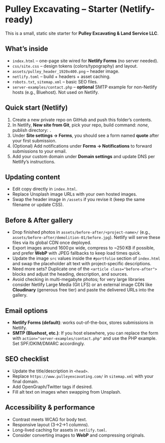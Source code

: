 
# Pulley Excavating – Starter (Netlify-ready)

This is a small, static site starter for **Pulley Excavating & Land Service LLC**.

## What’s inside
- `index.html` – one-page site wired for **Netlify Forms** (no server needed).
- `css/site.css` – design tokens (colors/typography) and layout.
- `assets/pulley_header_1920x400.png` – header image.
- `netlify.toml` – build + headers + asset caching.
- `robots.txt`, `sitemap.xml` – basic SEO files.
- `server-examples/contact.php` – **optional** SMTP example for non-Netlify hosts (e.g., Bluehost). Not used on Netlify.

## Quick start (Netlify)
1. Create a new private repo on GitHub and push this folder’s contents.
2. In Netlify, **New site from Git**, pick your repo, build command: _none_, publish directory: `.`
3. Under **Site settings → Forms**, you should see a form named **quote** after your first submission.
4. (Optional) Add notifications under **Forms → Notifications** to forward submissions to your email.
5. Add your custom domain under **Domain settings** and update DNS per Netlify’s instructions.

## Updating content
- Edit copy directly in `index.html`.
- Replace Unsplash image URLs with your own hosted images.
- Swap the header image in `/assets` if you revise it (keep the same filename or update CSS).

## Before & After gallery
- Drop finished photos in `assets/before-after/<project-name>/` (e.g., `assets/before-after/demolition-01/before.jpg`). Netlify will serve these files via its global CDN once deployed.
- Export images around 1600 px wide, compress to ~250 KB if possible, and prefer **WebP** with JPEG fallbacks to keep load times quick.
- Update the image `src` values inside the `#portfolio` section of `index.html` and swap the placeholder alt text with project-specific descriptions.
- Need more sets? Duplicate one of the `<article class="before-after">` blocks and adjust the heading, description, and sources.
- Avoid checking in multi-megabyte photos; for very large libraries consider Netlify Large Media (Git LFS) or an external image CDN like **Cloudinary** (generous free tier) and paste the delivered URLs into the gallery.

## Email options
- **Netlify Forms (default)**: works out-of-the-box, stores submissions in Netlify.
- **SMTP (Bluehost, etc.)**: If you host elsewhere, you can replace the form with `action="server-examples/contact.php"` and use the PHP example. Set SPF/DKIM/DMARC accordingly.

## SEO checklist
- Update the title/description in `<head>`.
- Replace `https://www.pulleyexcavating.com/` in `sitemap.xml` with your final domain.
- Add OpenGraph/Twitter tags if desired.
- Fill alt text on images when swapping from Unsplash.

## Accessibility & performance
- Contrast meets WCAG for body text.
- Responsive layout (3→2→1 columns).
- Long-lived caching for assets in `netlify.toml`.
- Consider converting images to **WebP** and compressing originals.
